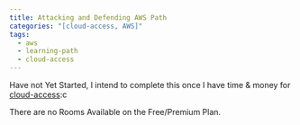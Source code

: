 ```yaml
---
title: Attacking and Defending AWS Path
categories: "[cloud-access, AWS]"
tags:
  - aws
  - learning-path
  - cloud-access
---
```


Have not Yet Started, I intend to complete this once I have time & money for [cloud-access](https://tryhackme.com/cloud-access):c

There are no Rooms Available on the Free/Premium Plan.
